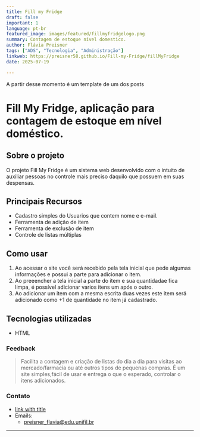 ```yaml
---
title: Fill my Fridge
draft: false
important: 1
language: pt-br
featured_image: images/featured/fillmyfridgelogo.png
summary: Contagem de estoque nível domestico.
author: Flávia Preisner
tags: ["ADS", "Tecnologia", "Administração"] 
linkweb: https://preisner58.github.io/Fill-my-Fridge/fillMyFridge 
date: 2025-07-19

---
```


A partir desse momento é um template de um dos posts

# Fill My Fridge, aplicação para contagem de estoque em nível doméstico.

## Sobre o projeto

O projeto Fill My Fridge é um sistema web desenvolvido com o intuito de auxiliar pessoas no controle mais preciso daquilo que possuem em suas despensas. 

## Principais Recursos

+ Cadastro simples do Usuarios que contem nome e e-mail.
+ Ferramenta de adição de item
+ Ferramenta de exclusão de item
+ Controle de listas múltiplas

## Como usar

1. Ao acessar o site você será recebido pela tela inicial que pede algumas informações e possui a parte para adicionar o item.
2. Ao preeencher a tela inicial a parte do item e sua quantidadae fica limpa, é possível adicionar varios itens um após o outro.
3. Ao adicionar um item com a mesma escrita duas vezes este item será adicionado como +1 de quantidade no item já cadastrado.

## Tecnologias utilizadas

+ HTML

### Feedback

> Facilita a contagem e criação de listas do dia a dia para visitas ao mercado/farmacia ou até outros tipos de pequenas compras.
> É um site simples,fácil de usar e entrega o que o esperado, controlar o itens adicionados.

### Contato

+ [link with title](https://github.com/Preisner58/Fill-my-Fridge "GitHub - Documentação")
+ Emails:
  - preisner_flavia@edu.unifil.br

---
